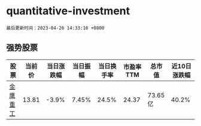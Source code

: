 # quantitative-investment

`最后更新时间：2023-04-26 14:33:16 +0800`

## 强势股票

|股票|当前价|当日涨跌幅|当日振幅|当日换手率|市盈率TTM|总市值|近10日涨跌幅|
|----|----|----|----|----|----|----|----|
|[金鹰重工](https://xueqiu.com/S/SZ301048)|13.81|-3.9%|7.45%|24.5%|24.37|73.65亿|40.2%|
